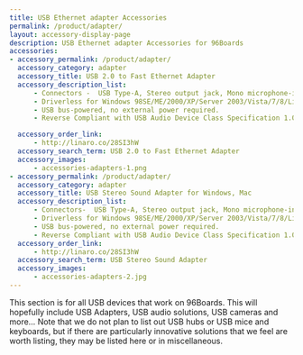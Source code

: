 ```yaml
---
title: USB Ethernet adapter Accessories
permalink: /product/adapter/
layout: accessory-display-page
description: USB Ethernet adapter Accessories for 96Boards
accessories:
- accessory_permalink: /product/adapter/
  accessory_category: adapter
  accessory_title: USB 2.0 to Fast Ethernet Adapter
  accessory_description_list:
      - Connectors -  USB Type-A, Stereo output jack, Mono microphone-input jack.
      - Driverless for Windows 98SE/ME/2000/XP/Server 2003/Vista/7/8/Linux/Mac OSX.
      - USB bus-powered, no external power required.
      - Reverse Compliant with USB Audio Device Class Specification 1.0

  accessory_order_link:
      - http://linaro.co/28SI3hW
  accessory_search_term: USB 2.0 to Fast Ethernet Adapter
  accessory_images:
      - accessories-adapters-1.png
- accessory_permalink: /product/adapter/
  accessory_category: adapter
  accessory_title: USB Stereo Sound Adapter for Windows, Mac
  accessory_description_list:
      - Connectors-  USB Type-A, Stereo output jack, Mono microphone-input jack.
      - Driverless for Windows 98SE/ME/2000/XP/Server 2003/Vista/7/8/Linux/Mac OSX.
      - USB bus-powered, no external power required.
      - Reverse Compliant with USB Audio Device Class Specification 1.0
  accessory_order_link:
      - http://linaro.co/28SI3hW
  accessory_search_term: USB Stereo Sound Adapter
  accessory_images:
      - accessories-adapters-2.jpg
---
```

This section is for all USB devices that work on 96Boards. This will hopefully include USB Adapters, USB audio solutions, USB cameras and more… Note that we do not plan to list out USB hubs or USB mice and keyboards, but if there are particularly innovative solutions that we feel are worth listing, they may be listed here or in miscellaneous.
